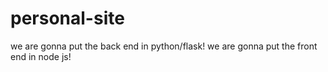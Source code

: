 # personal-site
we are gonna put the back end in python/flask!
we are gonna put the front end in node js!
